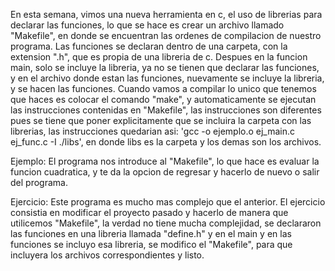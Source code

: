 En esta semana, vimos una nueva herramienta en c, el uso de librerias para declarar las funciones, lo que se hace es crear un archivo llamado "Makefile", en donde se encuentran las ordenes de compilacion de nuestro programa. Las funciones se declaran dentro de una carpeta, con la extension ".h", que es propia de una libreria de c. Despues en la funcion main, solo se incluye la libreria, ya no se tienen que declarar las funciones, y en el archivo donde estan las funciones, nuevamente se incluye la libreria, y se hacen las funciones. Cuando vamos a compilar lo unico que tenemos que haces es colocar el comando "make", y automaticamente se ejecutan las instrucciones contenidas en "Makefile", las instrucciones son diferentes pues se tiene que poner explicitamente que se incluira la carpeta con las librerias, las instrucciones quedarian asi: 'gcc -o ejemplo.o ej_main.c ej_func.c -I ./libs', en donde libs es la carpeta y los demas son los archivos. 

Ejemplo:
El programa nos introduce al "Makefile", lo que hace es evaluar la funcion cuadratica, y te da la opcion de regresar y hacerlo de nuevo o salir del programa.

Ejercicio:
Este programa es mucho mas complejo que el anterior. El ejercicio consistia en modificar el proyecto pasado y hacerlo de manera que utilicemos "Makefile", la verdad no tiene mucha complejidad, se declararon las funciones en una libreria llamada "define.h" y en el main y en las funciones se incluyo esa libreria, se modifico el "Makefile", para que incluyera los archivos correspondientes y listo. 
